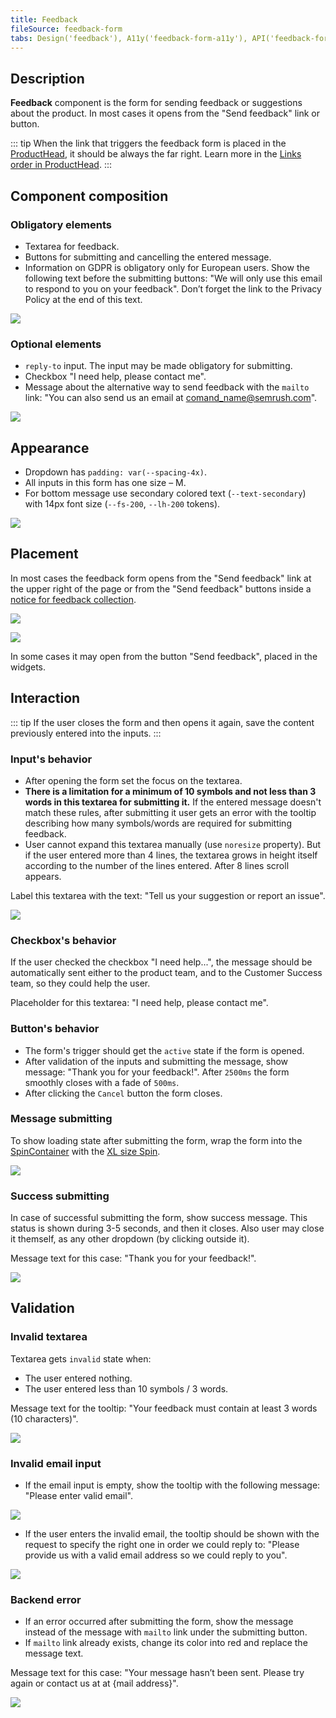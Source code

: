 ```yaml
---
title: Feedback
fileSource: feedback-form
tabs: Design('feedback'), A11y('feedback-form-a11y'), API('feedback-form-api'), Example('feedback-form-code'), Changelog('feedback-form-changelog')
---
```


## Description

**Feedback** component is the form for sending feedback or suggestions about the product. In most cases it opens from the "Send feedback" link or button.

::: tip
When the link that triggers the feedback form is placed in the [ProductHead](/components/product-head/product-head), it should be always the far right. Learn more in the [Links order in ProductHead](/patterns/links-order/links-order).
:::

## Сomponent composition

### Obligatory elements

- Textarea for feedback.
- Buttons for submitting and cancelling the entered message.
- Information on GDPR is obligatory only for European users. Show the following text before the submitting buttons: "We will only use this email to respond to you on your feedback". Don’t forget the link to the Privacy Policy at the end of this text.

![](static/default.png)

### Optional elements

- `reply-to` input. The input may be made obligatory for submitting.
- Checkbox "I need help, please contact me".
- Message about the alternative way to send feedback with the `mailto` link: "You can also send us an email at comand_name@semrush.com".

![](static/options.png)

## Appearance

- Dropdown has `padding: var(--spacing-4x)`.
- All inputs in this form has one size – M.
- For bottom message use secondary colored text (`--text-secondary`) with 14px font size (`--fs-200`, `--lh-200` tokens).

![](static/send-feedback-sizes.png)

## Placement

In most cases the feedback form opens from the "Send feedback" link at the upper right of the page or from the "Send feedback" buttons inside a [notice for feedback collection](/patterns/feedback-yes-no/feedback-yes-no).

![](static/send-feedback.png)

![](static/send-feedback-notice.png)

In some cases it may open from the button "Send feedback", placed in the widgets.

## Interaction

::: tip
If the user closes the form and then opens it again, save the content previously entered into the inputs.
:::

### Input's behavior

- After opening the form set the focus on the textarea.
- **There is a limitation for a minimum of 10 symbols and not less than 3 words in this textarea for submitting it.** If the entered message doesn't match these rules, after submitting it user gets an error with the tooltip describing how many symbols/words are required for submitting feedback.
- User cannot expand this textarea manually (use `noresize` property). But if the user entered more than 4 lines, the textarea grows in height itself according to the number of the lines entered. After 8 lines scroll appears.

Label this textarea with the text: "Tell us your suggestion or report an issue".

![](static/scroll.png)

### Checkbox's behavior

If the user checked the checkbox "I need help...", the message should be automatically sent either to the product team, and to the Customer Success team, so they could help the user.

Placeholder for this textarea: "I need help, please contact me".

### Button's behavior

- The form's trigger should get the `active` state if the form is opened.
- After validation of the inputs and submitting the message, show message: "Thank you for your feedback!". After `2500ms` the form smoothly closes with a fade of `500ms`.
- After clicking the `Cancel` button the form closes.

### Message submitting

To show loading state after submitting the form, wrap the form into the [SpinContainer](/components/spin-container/spin-container) with the [XL size Spin](/components/spin/spin).

![](static/loading.png)

### Success submitting

In case of successful submitting the form, show success message. This status is shown during 3-5 seconds, and then it closes. Also user may close it themself, as any other dropdown (by clicking outside it).

Message text for this case: "Thank you for your feedback!".

![](static/success.png)

## Validation

### Invalid textarea

Textarea gets `invalid` state when:

- The user entered nothing.
- The user entered less than 10 symbols / 3 words.

Message text for the tooltip: "Your feedback must contain at least 3 words (10 characters)".

![](static/validation-1.png)

### Invalid email input

- If the email input is empty, show the tooltip with the following message: "Please enter valid email".

![](static/validation-2.png)

- If the user enters the invalid email, the tooltip should be shown with the request to specify the right one in order we could reply to: "Please provide us with a valid email address so we could reply to you".

![](static/validation-3.png)

### Backend error

- If an error occurred after submitting the form, show the message instead of the message with `mailto` link under the submitting button.
- If `mailto` link already exists, change its color into red and replace the message text.

Message text for this case: "Your message hasn’t been sent. Please try again or contact us at at {mail address}".

![](static/error.png)

